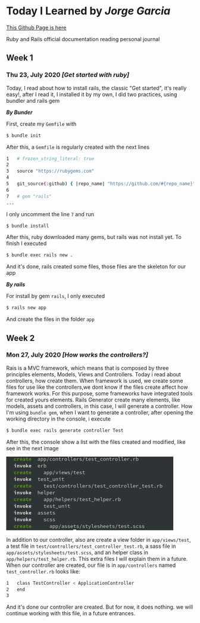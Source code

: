 # Today I Learned by *Jorge Garcia*

[This Github Page is here](https://jorge27.github.io)

Ruby and Rails official documentation reading personal journal

## Week 1

### Thu 23, July 2020 *[Get started with ruby]*
Today, I read about how to install rails, the classic "Get started", it's really easy!, after I read it, I installed it by my own, I did two practices, using bundler and rails gem

***By Bunder***

First, create my `Gemfile` with
```sh
$ bundle init 
```
After this, a `Gemfile` is regularly created with the next lines
```sh
1   # frozen_string_literal: true
2
3   source "https://rubygems.com"
4   
5   git_source(:github) { |repo_name| "https://github.com/#{repo_name}" }   
6   
7   # gem "rails"
...
```
I only uncomment the line `7` and run

```sh
$ bundle install
```
After this, ruby downloaded many gems, but rails was not install yet. To finish I executed
```sh
$ bundle exec rails new .
```
And it's done, rails created some files, those files are the skeleton for our app

***By rails***

For install by gem `rails`, I only executed
```sh
$ rails new app
```
And create the files in the folder `app`

## Week 2

### Mon 27, July 2020 *[How works the controllers?]*
Rais is a MVC framework, which means that is composed by three principles elements, Models, Views and Controllers. Today i read about controllers, how create them.
When framework is used, we create some files for use like the controllers,we dont know if the files create affect how framework works. For this purpose, some frameworks have integrated tools for created yours elements.
Rails Generator create many elements, like models, assets and controllers, in this case, I will generate a controller. How I'm using `bundle gem`, when I want to generate a controller, after opening the working directory in the console, i execute
```sh
$ bundle exec rails generate controller Test
```
After this, the console show a list with the files created and modified, like see in the next image

![MYFIRSTCONTROLLER](img/myfirstcontroller.png)

In addition to our controller, also are create a view folder in `app/views/test`, a test file in `test/controllers/test_controller_test.rb`, a sass file in `app/assets/stylesheets/test.scss`, and an helper class in `app/helpers/test_helper.rb`. This extra files I will explain them in a future.
When our controller are created, our file is in `app/controllers` named `test_controller.rb` looks like:

```sh
1   class TestController < ApplicationController
2   end
3   
```
And it's done our controller are created. But for now, it does nothing. we will continue working with this file, in a future entrances.
